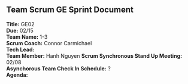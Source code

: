 ## Team Scrum GE Sprint Document
**Title:** GE02  
**Due:** 02/15  
**Team Name:** 1-3  
**Scrum Coach:** Connor Carmichael  
**Tech Lead:**   
**Team Member:** Hanh Nguyen
**Scrum Synchronous Stand Up Meeting:** 02/08  
**Asynchorous Team Check In Schedule:** ?  
**Agenda:**  
